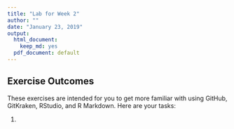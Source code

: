 ```yaml
---
title: "Lab for Week 2"
author: ""
date: "January 23, 2019"
output:
  html_document:
    keep_md: yes
  pdf_document: default
---
```




## Exercise Outcomes
These exercises are intended for you to get more familiar with using GitHub, GitKraken, RStudio, and R Markdown. Here are your tasks:

1. 

